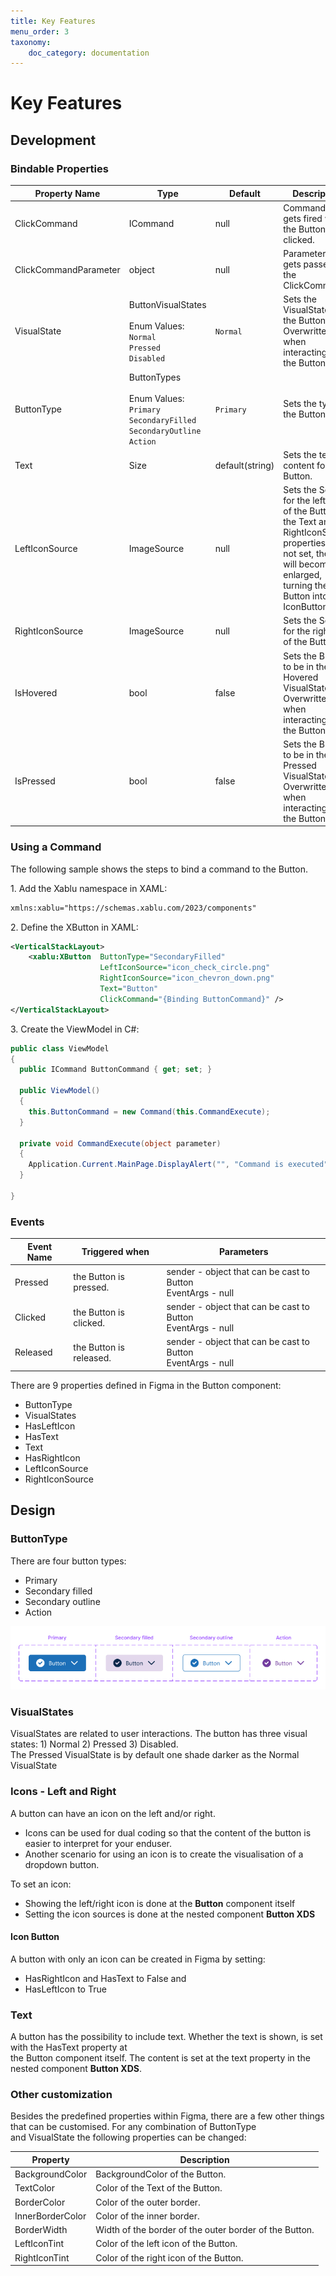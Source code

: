 ```yaml
---
title: Key Features
menu_order: 3
taxonomy:
    doc_category: documentation
---
```


# Key Features

## Development

### Bindable Properties

| Property Name         | Type                                                                                                | Default         | Description                                                                                                                                                                    |
| --------------------- | --------------------------------------------------------------------------------------------------- | --------------- | ------------------------------------------------------------------------------------------------------------------------------------------------------------------------------ |
| ClickCommand          | ICommand                                                                                            | null            | Command that gets fired when the Button is clicked.                                                                                                                            |
| ClickCommandParameter | object                                                                                              | null            | Parameter that gets passed to the ClickCommand.                                                                                                                                |
| VisualState           | ButtonVisualStates<br><br>Enum Values:<br>`Normal`<br>`Pressed`<br>`Disabled`                       | `Normal`        | Sets the VisualState of the Button. Overwritten when interacting with the Button.                                                                                              |
| ButtonType            | ButtonTypes<br><br>Enum Values:<br>`Primary`<br>`SecondaryFilled`<br>`SecondaryOutline`<br>`Action` | `Primary`       | Sets the type of the Button.                                                                                                                                                   |
| Text                  | Size                                                                                                | default(string) | Sets the text content for the Button.                                                                                                                                          |
| LeftIconSource        | ImageSource                                                                                         | null            | Sets the Source for the left icon of the Button. If the Text and RightIconSource properties are not set, the icon will become enlarged, turning the Button into an IconButton. |
| RightIconSource       | ImageSource                                                                                         | null            | Sets the Source for the right icon of the Button.                                                                                                                              |
| IsHovered             | bool                                                                                                | false           | Sets the Button to be in the Hovered VisualState. Overwritten when interacting with the Button.                                                                                |
| IsPressed             | bool                                                                                                | false           | Sets the Button to be in the Pressed VisualState. Overwritten when interacting with the Button.                                                                                |

### Using a Command

The following sample shows the steps to bind a command to the Button.

1\. Add the Xablu namespace in XAML:

```xml
xmlns:xablu="https://schemas.xablu.com/2023/components"
```

2\. Define the XButton in XAML:

```xml
<VerticalStackLayout>
    <xablu:XButton  ButtonType="SecondaryFilled"
                    LeftIconSource="icon_check_circle.png"
                    RightIconSource="icon_chevron_down.png"
                    Text="Button"
                    ClickCommand="{Binding ButtonCommand}" />
</VerticalStackLayout>
```

3\. Create the ViewModel in C#:

```csharp
public class ViewModel
{
  public ICommand ButtonCommand { get; set; }

  public ViewModel()
  {
    this.ButtonCommand = new Command(this.CommandExecute);
  }

  private void CommandExecute(object parameter)
  {
    Application.Current.MainPage.DisplayAlert("", "Command is executed", "OK");
  }

}
```

### Events

| Event Name | Triggered when          | Parameters                                                     |
| ---------- | ----------------------- | -------------------------------------------------------------- |
| Pressed    | the Button is pressed.  | sender - object that can be cast to Button<br>EventArgs - null |
| Clicked    | the Button is clicked.  | sender - object that can be cast to Button<br>EventArgs - null |
| Released   | the Button is released. | sender - object that can be cast to Button<br>EventArgs - null |

There are 9 properties defined in Figma in the Button component:

* ButtonType
* VisualStates
* HasLeftIcon
* HasText
* Text
* HasRightIcon
* LeftIconSource
* RightIconSource

## Design

### ButtonType

There are four button types:

* Primary
* Secondary filled
* Secondary outline
* Action

![ButtonTypes](_images/ButtonTypes.png)

### VisualStates

VisualStates are related to user interactions. The button has three visual states: 1) Normal 2) Pressed 3) Disabled. <br> The Pressed VisualState is by default one shade darker as the Normal VisualState</br>

### Icons - Left and Right

A button can have an icon on the left and/or right.

* Icons can be used for dual coding so that the content of the button is easier to interpret for your enduser.
* Another scenario for using an icon is to create the visualisation of a dropdown button.

To set an icon:

* Showing the left/right icon is done at the **Button** component itself
* Setting the icon sources is done at the nested component **Button XDS**

#### Icon Button

A button with only an icon can be created in Figma by setting:

* HasRightIcon and HasText to False and
* HasLeftIcon to True

### Text

A button has the possibility to include text. Whether the text is shown, is set with the HasText property at <br> the Button component itself. The content is set at the text property in the nested component **Button XDS**.

### Other customization

Besides the predefined properties within Figma, there are a few other things that can be customised. For any combination of ButtonType <br> and VisualState the following properties can be changed:</br>

| Property         | Description                                            |
| ---------------- | ------------------------------------------------------ |
| BackgroundColor  | BackgroundColor of the Button.                         |
| TextColor        | Color of the Text of the Button.                       |
| BorderColor      | Color of the outer border.                             |
| InnerBorderColor | Color of the inner border.                             |
| BorderWidth      | Width of the border of the outer border of the Button. |
| LeftIconTint     | Color of the left icon of the Button.                  |
| RightIconTint    | Color of the right icon of the Button.                 |
